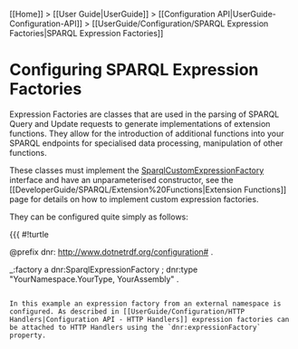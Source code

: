 [[Home]] > [[User Guide|UserGuide]] > [[Configuration API|UserGuide-Configuration-API]] > [[UserGuide/Configuration/SPARQL Expression Factories|SPARQL Expression Factories]]

# Configuring SPARQL Expression Factories 

Expression Factories are classes that are used in the parsing of SPARQL Query and Update requests to generate implementations of extension functions. They allow for the introduction of additional functions into your SPARQL endpoints for specialised data processing, manipulation of other functions.

These classes must implement the [SparqlCustomExpressionFactory](http://www.dotnetrdf.org/api/index.asp?Topic=VDS.RDF.Query.Expressions.ISparqlCustomExpressionFactory) interface and have an unparameterised constructor, see the [[DeveloperGuide/SPARQL/Extension%20Functions|Extension Functions]] page for details on how to implement custom expression factories.

They can be configured quite simply as follows:

{{{
#!turtle

@prefix dnr: <http://www.dotnetrdf.org/configuration#> .

_:factory a dnr:SparqlExpressionFactory ;
  dnr:type "YourNamespace.YourType, YourAssembly" .
```

In this example an expression factory from an external namespace is configured. As described in [[UserGuide/Configuration/HTTP Handlers|Configuration API - HTTP Handlers]] expression factories can be attached to HTTP Handlers using the `dnr:expressionFactory` property.